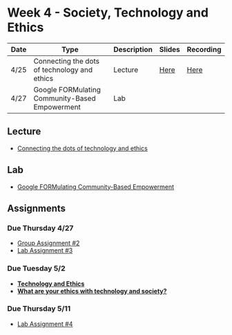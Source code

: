 # Week 4 - Society, Technology and Ethics

Date|Type|Description|Slides|Recording|
|---|----|-----------|------|---------|
|4/25|Connecting the dots of technology and ethics|Lecture|[Here](../materials/AA191_S_W4_Lecture_4.pdf)|[Here](https://ucla.zoom.us/rec/share/JuDRVgNRlBWQWCbCqt-PX1uOyUUvW7SoMB_s7ha1r1XzvusswfHwTZHtAdVGoZrV.qHlX2-Wnfw7y9Vtr)
|4/27|Google FORMulating Community-Based Empowerment|Lab|||

## Lecture

- [Connecting the dots of technology and ethics](../materials/AA191_S_W4_Lecture_4.pdf)

## Lab

- [Google FORMulating Community-Based Empowerment](../labs/week4/index.md)

<!-- ## Group Exercise

Instructions here:

- [https://tinyurl.com/aa191-427ex](https://tinyurl.com/aa191-427ex) -->


## Assignments

### Due Thursday 4/27

- [Group Assignment #2](../assignments/week3/group_assignment.md)
- [Lab Assignment #3](../assignments/week3/lab_assignment.md)

### Due Tuesday 5/2

- [**Technology and Ethics**](../assignments/week4/reading.md)
- [**What are your ethics with technology and society?**](../assignments/week4/thinking_cap.md)

### Due Thursday 5/11

- [Lab Assignment #4](../assignments/week4/lab_assignment.md)
